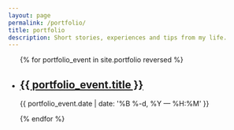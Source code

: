 ```yaml
---
layout: page
permalink: /portfolio/
title: portfolio
description: Short stories, experiences and tips from my life.
---
```


<ul class="post-list">
{% for portfolio_event in site.portfolio reversed %}
    <li>
        <h2><a class="portfolio_event-title" href="{{ portfolio_event.url | prepend: site.baseurl }}">{{ portfolio_event.title }}</a></h2>
        <p class="post-meta">{{ portfolio_event.date | date: '%B %-d, %Y — %H:%M' }}</p>
      </li>
{% endfor %}
</ul>
